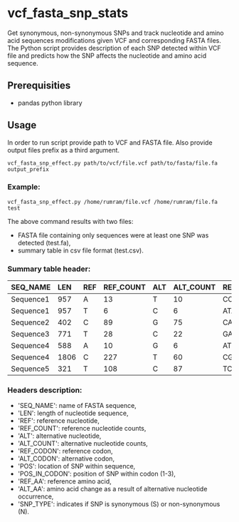 # vcf_fasta_snp_stats
Get synonymous, non-synonymous SNPs and track nucleotide and amino acid sequences modifications given VCF and corresponding FASTA files.
The Python script provides description of each SNP detected within VCF file and predicts how the SNP affects the nucleotide and amino acid sequence.

## Prerequisities
- pandas python library

## Usage
In order to run script provide path to VCF and FASTA file. Also provide output files prefix as a third argument.
```
vcf_fasta_snp_effect.py path/to/vcf/file.vcf path/to/fasta/file.fa output_prefix
```

### Example:
```
vcf_fasta_snp_effect.py /home/rumram/file.vcf /home/rumram/file.fa test
```

The above command results with two files:
- FASTA file containing only sequences were at least one SNP was detected (test.fa),
- summary table in csv file format (test.csv).

### Summary table header:
| SEQ_NAME | LEN |	REF |	REF_COUNT |	ALT |	ALT_COUNT |	REF_CODON |	ALT_CODON |	POS |	POS_IN_CODON |	REF_AA |	ALT_AA |	SNP_TYPE |
| :--- | :--- | :--- | :--- | :--- | :--- | :--- | :--- | :--- | :--- | :--- | :--- | :--- |
| Sequence1 |	957 |	A |	13 |	T |	10 |	CCA |	CCT |	276 |	3 |	P |	P |	S |
| Sequence1	| 957 |	T |	6 |	C |	6 |	ATA |	ACA |	311 |	2 |	I |	T |	N |
| Sequence2 |	402 |	C |	89 |	G |	75 |	CAA |	GAA |	331 |	1 |	Q |	E |	N |
| Sequence3 |	771 |	T |	28 |	C |	22 |	GAT |	GAC |	747 |	3 |	D |	D |	S |
| Sequence4 |	588 |	A |	10 |	G |	6 |	ATT |	GTT |	262 |	1 |	I |	V |	N |
| Sequence4 |	1806 |	C |	227 |	T |	60 |	CGC |	TGC |	529 |	1 |	R |	C |	N |
| Sequence5 |	321 |	T |	108 |	C |	87 |	TCT |	TCC |	75 |	3 |	S |	S |	S |


### Headers description:
- 'SEQ_NAME': name of FASTA sequence,
- 'LEN': length of nucleotide sequence,
- 'REF': reference nucleotide,
- 'REF_COUNT': reference nucleotide counts,
- 'ALT': alternative nucleotide,
- 'ALT_COUNT': alternative nucleotide counts,
- 'REF_CODON': reference codon,
- 'ALT_CODON': alternative codon,
- 'POS': location of SNP within sequence,
- 'POS_IN_CODON': position of SNP within codon (1-3),
- 'REF_AA': reference amino acid,
- 'ALT_AA': amino acid change as a result of alternative nucleotide occurrence,
- 'SNP_TYPE': indicates if SNP is synonymous (S) or non-synonymous (N).
